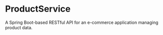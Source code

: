 # ProductService
A Spring Boot-based RESTful API for an e-commerce application managing product data.
